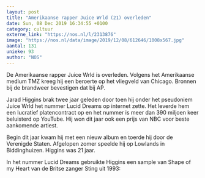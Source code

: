 ```yaml
---
layout: post
title: "Amerikaanse rapper Juice Wrld (21) overleden"
date: Sun, 08 Dec 2019 16:34:55 +0100
category: cultuur
externe_link: "https://nos.nl/l/2313876"
image: "https://nos.nl/data/image/2019/12/08/612646/1008x567.jpg"
aantal: 131
unieke: 93
author: "NOS"
---
```


<p>De Amerikaanse rapper Juice Wrld is overleden. Volgens het Amerikaanse medium TMZ kreeg hij een beroerte op het vliegveld van Chicago. Bronnen bij de brandweer bevestigen dat bij AP.</p>
<p>Jarad Higgins brak twee jaar geleden door toen hij onder het pseudoniem Juice Wrld het nummer Lucid Dreams op internet zette. Het leverde hem een lucratief platencontract op en het nummer is meer dan 390 miljoen keer beluisterd op YouTube. Hij won dit jaar ook een prijs van NBC voor beste aankomende artiest.</p>
<p>Begin dit jaar kwam hij met een nieuw album en toerde hij door de Verenigde Staten. Afgelopen zomer speelde hij op Lowlands in Biddinghuizen. Higgins was 21 jaar.</p>
<p>In het nummer Lucid Dreams gebruikte Higgins een sample van Shape of my Heart van de Britse zanger Sting uit 1993:</p>
